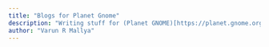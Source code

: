 ```yaml
---
title: "Blogs for Planet Gnome"
description: "Writing stuff for (Planet GNOME)[https://planet.gnome.org]"
author: "Varun R Mallya"
---
```

